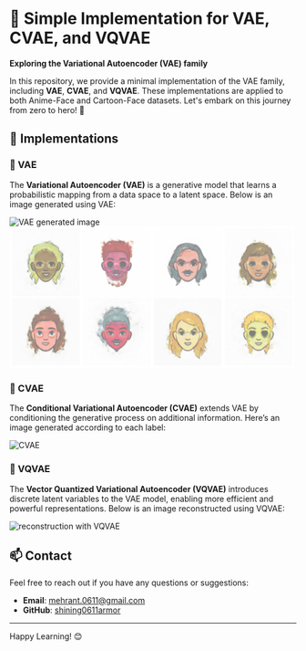 # 🚀 Simple Implementation for VAE, CVAE, and VQVAE

**Exploring the Variational Autoencoder (VAE) family**
 
In this repository, we provide a minimal implementation of the VAE family, including **VAE**, **CVAE**, and **VQVAE**. These implementations are applied to both Anime-Face and Cartoon-Face datasets. Let's embark on this journey from zero to hero! 🌟

## 📂 Implementations

### 🔹 VAE
The **Variational Autoencoder (VAE)** is a generative model that learns a probabilistic mapping from a data space to a latent space. Below is an image generated using VAE:

![VAE generated image](https://github.com/shining0611armor/Simple-Implementation-for-VAE-CVAE-and-VQVAE/raw/main/images/screenshot030.png)
<img src="https://github.com/shining0611armor/Simple-Implementation-for-VAE-CVAE-and-VQVAE/raw/main/images/screenshot038.png" alt="VAE generated image" width="500"/>
### 🔸 CVAE
The **Conditional Variational Autoencoder (CVAE)** extends VAE by conditioning the generative process on additional information. Here’s an image generated according to each label:

![CVAE](https://github.com/shining0611armor/Simple-Implementation-for-VAE-CVAE-and-VQVAE/raw/main/images/screenshot066.png)

### 🔹 VQVAE
The **Vector Quantized Variational Autoencoder (VQVAE)** introduces discrete latent variables to the VAE model, enabling more efficient and powerful representations. Below is an image reconstructed using VQVAE:

![reconstruction with VQVAE](https://github.com/shining0611armor/Simple-Implementation-for-VAE-CVAE-and-VQVAE/raw/main/images/screenshot094.png)





## 📫 Contact

Feel free to reach out if you have any questions or suggestions:

- **Email**: mehrant.0611@gmail.com
- **GitHub**: [shining0611armor](https://github.com/shining0611armor)

---

Happy Learning! 😊
